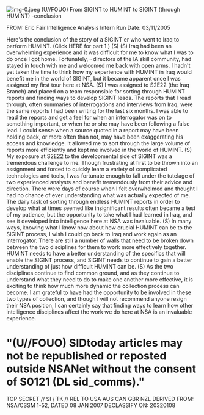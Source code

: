 ![img-0.jpeg](img-0.jpeg)
(U//FOUO) From SIGINT to HUMINT to SIGINT (through HUMINT) -conclusion

FROM: Eric Fair
Intelligence Analysis Intern
Run Date: 03/11/2005

Here's the conclusion of the story of a SIGINT'er who went to Iraq to perform HUMINT. (Click HERE for part 1.) (S)
(S) Iraq had been an overwhelming experience and it was difficult for me to know what I was to do once I got home. Fortunately, $\square$ directors of the IA skill community, had stayed in touch with me and welcomed me back with open arms. I hadn't yet taken the time to think how my experience with HUMINT in Iraq would benefit me in the world of SIGINT, but it became apparent once I was assigned my first tour here at NSA.
(S) I was assigned to S2E22 (the Iraq Branch) and placed on a team responsible for sorting through HUMINT reports and finding ways to develop SIGINT leads. The reports that I read through, often summaries of interrogations and interviews from Iraq, were the same reports I had been writing for the last six months. I was able to read the reports and get a feel for when an interrogator was on to something important, or when he or she may have been following a false lead. I could sense when a source quoted in a report may have been holding back, or more often than not, may have been exaggerating his access and knowledge. It allowed me to sort through the large volume of reports more efficiently and kept me involved in the world of HUMINT.
(S) My exposure at S2E22 to the developmental side of SIGINT was a tremendous challenge to me. Though frustrating at first to be thrown into an assignment and forced to quickly learn a variety of complicated technologies and tools, I was fortunate enough to fall under the tutelage of two experienced analysts and benefit tremendously from their advice and direction. There were days of course when I felt overwhelmed and thought I had no chance of ever understanding what was actually expected of me. The daily task of sorting through endless HUMINT reports in order to develop what at times seemed like insignificant results often became a test of my patience, but the opportunity to take what I had learned in Iraq, and see it developed into intelligence here at NSA was invaluable.
(S) In many ways, knowing what I know now about how crucial HUMINT can be to the SIGINT process, I wish I could go back to Iraq and work again as an interrogator. There are still a number of walls that need to be broken down between the two disciplines for them to work more effectively together. HUMINT needs to have a better understanding of the specifics that will enable the SIGINT process, and SIGINT needs to continue to gain a better understanding of just how difficult HUMINT can be.
(S) As the two disciplines continue to find common ground, and as they continue to understand what they need to do to make one another more effective, it is exciting to think how much more dynamic the collection process can become. I am grateful to have had the opportunity to be involved in these two types of collection, and though I will not recommend anyone resign their NSA position, I can certainly say that finding ways to learn how other intelligence disciplines affect the work we do here at NSA is an invaluable experience.

# "(U//FOUO) SIDtoday articles may not be republished or reposted outside NSANet without the consent of S0121 (DL sid_comms)."
TOP SECRET // SI / TK // REL TO USA AUS CAN GBR NZL
DERIVED FROM: NSA/CSSM 1-52, DATED 08 JAN 2007 DECLASSIFY ON: 20320108
